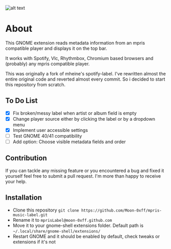 ![alt text](https://github.com/Moon-0xff/mpris-music-label/raw/main/screenshot.png "extension screenshot")

# About
This GNOME extension reads metadata information from an mpris compatible player and displays it on the top bar.

It works with Spotify, Vlc, Rhythmbox, Chromium based browsers and (probably) any mpris compatible player.

This was originally a fork of mheine's spotify-label. I've rewritten almost the entire original code and reverted almost every commit. So i decided to start this repository from scratch.

## To Do List
- [X] Fix broken/messy label when artist or album field is empty
- [X] Change player source either by clicking the label or by a dropdown menu
- [X] Implement user accessible settings
- [ ] Test GNOME 40/41 compatibility
- [ ] Add option: Choose visible metadata fields and order

## Contribution

If you can tackle any missing feature or you encountered a bug and fixed it yourself feel free to submit a pull request. I'm more than happy to receive your help.
  
## Installation

- Clone this repository `git clone https://github.com/Moon-0xff/mpris-music-label.git`
- Rename it to `mprisLabel@moon-0xff.github.com`
- Move it to your gnome-shell extensions folder. Default path is `~/.local/share/gnome-shell/extensions/`
- Restart GNOME and it should be enabled by default, check tweaks or extensions if it's not
